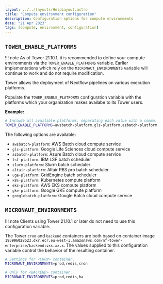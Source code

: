 ```yaml
---
layout: ../../layouts/HelpLayout.astro
title: "Compute environment configuration"
description: Configuration options for compute environments
date: "21 Apr 2023"
tags: [compute, environment, configuration]
---
```


## `TOWER_ENABLE_PLATFORMS`

!!! note
    As of Tower 21.10.1, it is recommended to define your compute environments via the `TOWER_ENABLE_PLATFORMS` variable.
    Earlier implementations which rely on the `MICRONAUT_ENVIRONMENTS` variable will continue to work and do not require modification.

Tower allows the deployment of Nextflow pipelines on various execution platforms. 

Populate the `TOWER_ENABLE_PLATFORMS` configuration variable with the platforms which your organization makes availabe to its Tower users. 

**Example:**
```bash
# Include all available platforms, separating each value with a comma.
TOWER_ENABLE_PLATFORMS=awsbatch-platform,gls-platform,azbatch-platform,slurm-platform
```

The following options are available: 

 - `awsbatch-platform`: AWS Batch cloud compute service
 - `gls-platform`: Google Life Sciences cloud compute service
 - `azbatch-platform`: Azure Batch cloud compute service
 - `lsf-platform`: IBM LSF batch scheduler 
 - `slurm-platform`: Slurm batch scheduler
 - `altair-platform`: Altair PBS pro batch scheduler
 - `uge-platform`: GridEngine batch scheduler
 - `k8s-platform`: Kubernetes compute platform
 - `eks-platform`: AWS EKS compute platform
 - `gke-platform`: Google GKE compute platform
 - `googlebatch-platform`: Google Batch cloud compute service


## `MICRONAUT_ENVIRONMENTS`

!!! note
    Clients using Tower 21.10.1 or later do not need to use this configuration variable.

The Tower `cron` and `backend` containers are both based on container image `195996028523.dkr.ecr.eu-west-1.amazonaws.com/nf-tower-enterprise/backend:vxx.xx.x`. The values supplied to this configuration variable control the behavior of the resulting container.

```bash
# Settings for <CRON> container.
MICRONAUT_ENVIRONMENTS=prod,redis,cron

# Only for <BACKEND> container.
MICRONAUT_ENVIRONMENTS=prod,redis,ha
```

